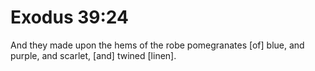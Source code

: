 # Exodus 39:24

And they made upon the hems of the robe pomegranates [of] blue, and purple, and scarlet, [and] twined [linen].